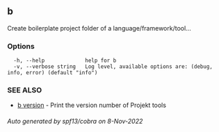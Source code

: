 ## b

Create boilerplate project folder of a language/framework/tool...

### Options

```
  -h, --help             help for b
  -v, --verbose string   Log level, available options are: (debug, info, error) (default "info")
```

### SEE ALSO

* [b version](b_version.md)	 - Print the version number of Projekt tools

###### Auto generated by spf13/cobra on 8-Nov-2022
